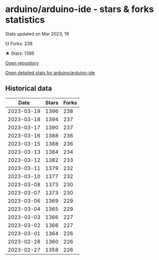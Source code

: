 # arduino/arduino-ide - stars & forks statistics

Stats updated on Mar 2023, 19

☋ Forks: 238

★ Stars: 1396

[Open repository](https://github.com/arduino/arduino-ide)

[Open detailed stats for arduino/arduino-ide](https://reviewgithub.com/rep/arduino/arduino-ide)

## Historical data
| Date | Stars | Forks |
|------|-------|-------|
| 2023-03-19 | 1396 | 238 | 
| 2023-03-18 | 1394 | 237 | 
| 2023-03-17 | 1390 | 237 | 
| 2023-03-16 | 1388 | 236 | 
| 2023-03-15 | 1388 | 236 | 
| 2023-03-13 | 1384 | 234 | 
| 2023-03-12 | 1382 | 233 | 
| 2023-03-11 | 1379 | 232 | 
| 2023-03-10 | 1377 | 232 | 
| 2023-03-08 | 1373 | 230 | 
| 2023-03-07 | 1373 | 230 | 
| 2023-03-06 | 1369 | 229 | 
| 2023-03-04 | 1365 | 229 | 
| 2023-03-03 | 1366 | 227 | 
| 2023-03-02 | 1366 | 227 | 
| 2023-03-01 | 1364 | 226 | 
| 2023-02-28 | 1360 | 226 | 
| 2023-02-27 | 1358 | 226 | 

